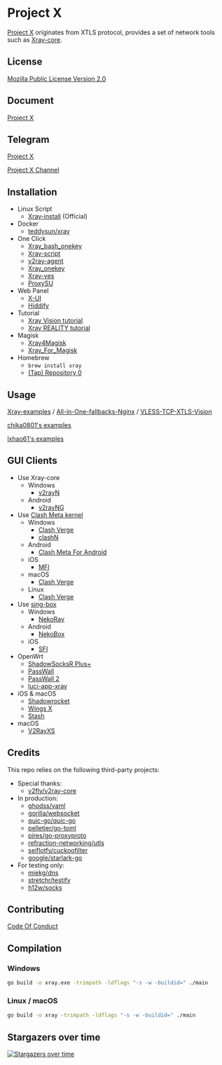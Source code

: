 # Project X

[Project X](https://github.com/XTLS) originates from XTLS protocol, provides a set of network tools such as [Xray-core](https://github.com/XTLS/Xray-core).

## License

[Mozilla Public License Version 2.0](https://github.com/XTLS/Xray-core/blob/main/LICENSE)

## Document

[Project X](https://xtls.github.io/Xray-docs-next/config/)

## Telegram

[Project X](https://t.me/projectXray)

[Project X Channel](https://t.me/projectXtls)

## Installation

- Linux Script
  - [Xray-install](https://github.com/XTLS/Xray-install) (Official)
- Docker
  - [teddysun/xray](https://hub.docker.com/r/teddysun/xray)
- One Click
  - [Xray_bash_onekey](https://github.com/hello-yunshu/Xray_bash_onekey)
  - [Xray-script](https://github.com/kirin10000/Xray-script)
  - [v2ray-agent](https://github.com/mack-a/v2ray-agent)
  - [Xray_onekey](https://github.com/wulabing/Xray_onekey)
  - [Xray-yes](https://github.com/jiuqi9997/Xray-yes)
  - [ProxySU](https://github.com/proxysu/ProxySU)
- Web Panel
  - [X-UI](https://github.com/FranzKafkaYu/x-ui)
  - [Hiddify](https://github.com/hiddify/hiddify-config)
- Tutorial
  - [Xray Vision tutorial](https://github.com/chika0801/Xray-install)
  - [Xray REALITY tutorial](https://cscot.pages.dev/2023/03/02/Xray-REALITY-tutorial/)
- Magisk
  - [Xray4Magisk](https://github.com/CerteKim/Xray4Magisk)
  - [Xray_For_Magisk](https://github.com/E7KMbb/Xray_For_Magisk)
- Homebrew
  - `brew install xray`
  - [(Tap) Repository 0](https://github.com/N4FA/homebrew-xray)

## Usage

[Xray-examples](https://github.com/XTLS/Xray-examples) / [All-in-One-fallbacks-Nginx](https://github.com/XTLS/Xray-examples/tree/main/All-in-One-fallbacks-Nginx) / [VLESS-TCP-XTLS-Vision](https://github.com/XTLS/Xray-examples/tree/main/VLESS-TCP-XTLS-Vision)

[chika0801's examples](https://github.com/chika0801/Xray-examples)

[lxhao61's examples](https://github.com/lxhao61/integrated-examples)

## GUI Clients

- Use Xray-core
  - Windows
    - [v2rayN](https://github.com/2dust/v2rayN)
  - Android
    - [v2rayNG](https://github.com/2dust/v2rayNG)
- Use [Clash Meta kernel](https://github.com/MetaCubeX/Clash.Meta)
  - Windows
    - [Clash Verge](https://github.com/zzzgydi/clash-verge)
    - [clashN](https://github.com/2dust/clashN)
  - Android
    - [Clash Meta For Android](https://github.com/MetaCubeX/ClashMetaForAndroid)
  - iOS
    - [MFI](https://t.me/meta_for_ios) 
  - macOS
    - [Clash Verge](https://github.com/zzzgydi/clash-verge)
  - Linux
    - [Clash Verge](https://github.com/zzzgydi/clash-verge)
- Use [sing-box](https://github.com/SagerNet/sing-box)
  - Windows
    - [NekoRay](https://github.com/MatsuriDayo/nekoray)
  - Android
    - [NekoBox](https://github.com/MatsuriDayo/NekoBoxForAndroid)
  - iOS
    - [SFI](https://sing-box.sagernet.org/zh/installation/clients/sfi/) 
- OpenWrt
  - [ShadowSocksR Plus+](https://github.com/fw876/helloworld)
  - [PassWall](https://github.com/xiaorouji/openwrt-passwall)
  - [PassWall 2](https://github.com/xiaorouji/openwrt-passwall2)
  - [luci-app-xray](https://github.com/yichya/luci-app-xray)
- iOS & macOS
  - [Shadowrocket](https://apps.apple.com/app/shadowrocket/id932747118)
  - [Wings X](https://apps.apple.com/app/wings-x-client/id6446119727)
  - [Stash](https://apps.apple.com/app/stash/id1596063349)
- macOS
  - [V2RayXS](https://github.com/tzmax/V2RayXS)

## Credits

This repo relies on the following third-party projects:

- Special thanks:
  - [v2fly/v2ray-core](https://github.com/v2fly/v2ray-core)
- In production:
  - [ghodss/yaml](https://github.com/ghodss/yaml)
  - [gorilla/websocket](https://github.com/gorilla/websocket)
  - [quic-go/quic-go](https://github.com/quic-go/quic-go)
  - [pelletier/go-toml](https://github.com/pelletier/go-toml)
  - [pires/go-proxyproto](https://github.com/pires/go-proxyproto)
  - [refraction-networking/utls](https://github.com/refraction-networking/utls)
  - [seiflotfy/cuckoofilter](https://github.com/seiflotfy/cuckoofilter)
  - [google/starlark-go](https://github.com/google/starlark-go)
- For testing only:
  - [miekg/dns](https://github.com/miekg/dns)
  - [stretchr/testify](https://github.com/stretchr/testify)
  - [h12w/socks](https://github.com/h12w/socks)


## Contributing
[Code Of Conduct](https://github.com/XTLS/Xray-core/blob/main/CODE_OF_CONDUCT.md)

## Compilation

### Windows

```bash
go build -o xray.exe -trimpath -ldflags "-s -w -buildid=" ./main
```

### Linux / macOS

```bash
go build -o xray -trimpath -ldflags "-s -w -buildid=" ./main
```

## Stargazers over time

[![Stargazers over time](https://starchart.cc/XTLS/Xray-core.svg)](https://starchart.cc/XTLS/Xray-core)
